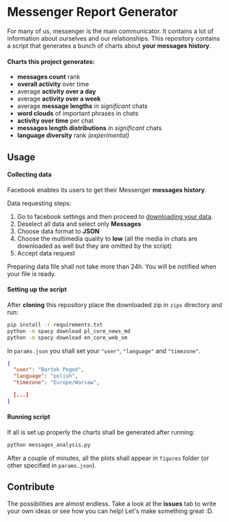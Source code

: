 # Messenger Report Generator

For many of us, messenger is the main communicator. It contains a lot of information about ourselves and our relationships. This repository contains a script that generates a bunch of charts about **your messages history**.

#### Charts this project generates:

- **messages count** rank
- **overall activity** over time
- average **activity over a day**
- average **activity over a week**
- average **message lengths** in _significant_ chats
- **word clouds** of important phrases in chats
- **activity over time** per chat
- **messages length distributions** in _significant_ chats
- **language diversity** rank _(experimental)_

## Usage

#### Collecting data

Facebook enables its users to get their Messenger **messages history**.

Data requesting steps:

1. Go to facebook settings and then proceed to [downloading your data](https://www.facebook.com/dyi/?referrer=yfi_settings).
1. Deselect all data and select only **Messages**
1. Choose data format to **JSON**
1. Choose the multimedia quality to **low** (all the media in chats are downloaded as well but they are omitted by the script)
1. Accept data request

Preparing data file shall not take more than 24h. You will be notified when your file is ready.

#### Setting up the script

After **cloning** this repository place the downloaded zip in `zips` directory and run:

```bash
pip install -r requirements.txt
python -m spacy download pl_core_news_md
python -m spacy download en_core_web_sm
```

In `params.json` you shall set your `"user"`, `"language"` and `"timezone"`.

```JSON
{
  "user": "Bartek Pogod",
  "language": "polish",
  "timezone": "Europe/Warsaw",

  [...]
}
```

#### Running script

If all is set up properly the charts shall be generated after running:

```bash
python messages_analysis.py
```

After a couple of minutes, all the plots shall appear in `figures` folder (or other specified in `params.json`).

## Contribute

The possibilities are almost endless. Take a look at the **issues** tab to write your own ideas or see how you can help! Let's make something great :D.
